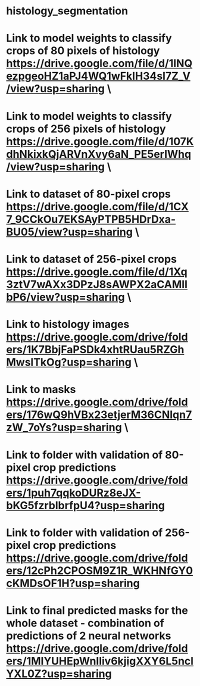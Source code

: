 # histology_segmentation
# Link to model weights to classify crops of 80 pixels of histology https://drive.google.com/file/d/1INQezpgeoHZ1aPJ4WQ1wFkIH34sI7Z_V/view?usp=sharing \\
# Link to model weights to classify crops of 256 pixels of histology https://drive.google.com/file/d/107KdhNkixkQjARVnXvy6aN_PE5erIWhq/view?usp=sharing \\
# Link to dataset of 80-pixel crops https://drive.google.com/file/d/1CX7_9CCkOu7EKSAyPTPB5HDrDxa-BU05/view?usp=sharing \\
# Link to dataset of 256-pixel crops https://drive.google.com/file/d/1Xq3ztV7wAXx3DPzJ8sAWPX2aCAMIIbP6/view?usp=sharing \\
# Link to histology images https://drive.google.com/drive/folders/1K7BbjFaPSDk4xhtRUau5RZGhMwslTkOg?usp=sharing \\
# Link to masks https://drive.google.com/drive/folders/176wQ9hVBx23etjerM36CNIqn7zW_7oYs?usp=sharing \\
# Link to folder with validation of 80-pixel crop predictions https://drive.google.com/drive/folders/1puh7qqkoDURz8eJX-bKG5fzrblbrfpU4?usp=sharing
# Link to folder with validation of 256-pixel crop predictions https://drive.google.com/drive/folders/12cPh2CPOSM9Z1R_WKHNfGY0cKMDsOF1H?usp=sharing
# Link to final predicted masks for the whole dataset - combination of predictions of 2 neural networks https://drive.google.com/drive/folders/1MIYUHEpWnIliv6kjigXXY6L5nclYXL0Z?usp=sharing
